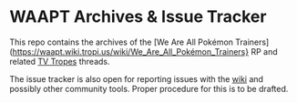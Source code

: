 WAAPT Archives & Issue Tracker
=====

This repo contains the archives of the [We Are All Pokémon Trainers](https://waapt.wiki.tropi.us/wiki/We_Are_All_Pokémon_Trainers} RP and related [TV Tropes](http://tvtropes.org) threads.

The issue tracker is also open for reporting issues with the [wiki](https://waapt.wiki.tropi.us/wiki/Main_Page) and possibly other community tools. Proper procedure for this is to be drafted.

